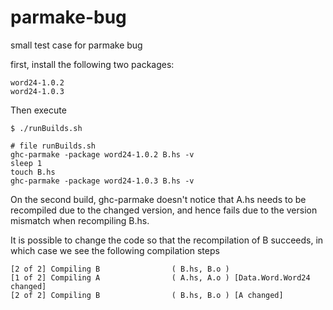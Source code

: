 parmake-bug
===========

small test case for parmake bug

first, install the following two packages:

```
word24-1.0.2
word24-1.0.3
```

Then execute
```
$ ./runBuilds.sh
```

```
# file runBuilds.sh
ghc-parmake -package word24-1.0.2 B.hs -v
sleep 1
touch B.hs
ghc-parmake -package word24-1.0.3 B.hs -v
```

On the second build, ghc-parmake doesn't notice that A.hs needs to be
recompiled due to the changed version, and hence fails due to the version
mismatch when recompiling B.hs.

It is possible to change the code so that the recompilation of B succeeds, in
which case we see the following compilation steps

```
[2 of 2] Compiling B                ( B.hs, B.o )
[1 of 2] Compiling A                ( A.hs, A.o ) [Data.Word.Word24 changed]
[2 of 2] Compiling B                ( B.hs, B.o ) [A changed]
```

